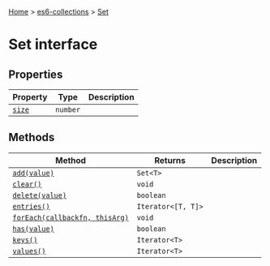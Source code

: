 [Home](./index) &gt; [es6-collections](es6-collections.md) &gt; [Set](es6-collections.set.md)

# Set interface

## Properties

|  Property | Type | Description |
|  --- | --- | --- |
|  [`size`](es6-collections.set.size.md) | `number` |  |

## Methods

|  Method | Returns | Description |
|  --- | --- | --- |
|  [`add(value)`](es6-collections.set.add.md) | `Set<T>` |  |
|  [`clear()`](es6-collections.set.clear.md) | `void` |  |
|  [`delete(value)`](es6-collections.set.delete.md) | `boolean` |  |
|  [`entries()`](es6-collections.set.entries.md) | `Iterator<[T, T]>` |  |
|  [`forEach(callbackfn, thisArg)`](es6-collections.set.foreach.md) | `void` |  |
|  [`has(value)`](es6-collections.set.has.md) | `boolean` |  |
|  [`keys()`](es6-collections.set.keys.md) | `Iterator<T>` |  |
|  [`values()`](es6-collections.set.values.md) | `Iterator<T>` |  |


